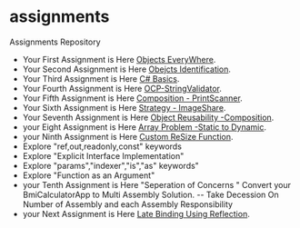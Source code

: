 # assignments
Assignments Repository

- Your First Assignment is Here [Objects EveryWhere](https://classroom.github.com/a/j2xEOtl_).
- Your Second Assignment is Here [Obejcts Identification](https://classroom.github.com/a/OqmvwDPY).
- Your Third Assignment is Here [C# Basics](https://classroom.github.com/a/FU8PWlKK).
- Your Fourth Assignment is Here [OCP-StringValidator](https://classroom.github.com/a/448KBAVB). 
- Your Fifth Assignment is Here [Composition - PrintScanner](https://classroom.github.com/a/kc54LRFg). 
- Your Sixth Assignment is Here  [Strategy - ImageShare](https://classroom.github.com/a/BAeEy--K).
- Your Seventh Assignment is Here  [Object Reusability -Composition](https://classroom.github.com/a/KXpettPd).
- your Eight Assignment is Here [Array Problem -Static to Dynamic](https://classroom.github.com/a/Ug0E3JVZ).   
- your Ninth Assignment is Here [Custom ReSize Function](https://classroom.github.com/a/GU6NbC2X).   
- Explore "ref,out,readonly,const" keywords
- Explore "Explicit Interface Implementation"
- Explore "params","indexer","is","as" keywords"
- Explore "Function as an Argument" 
- your Tenth Assignment is Here "Seperation of Concerns " Convert your BmiCalculatorApp to Multi Assembly Solution.
-- Take Decession On Number of Assembly and each Assembly Responsibility
- your Next Assignment is Here [Late Binding Using Reflection](https://classroom.github.com/a/IangU5Kg).   


